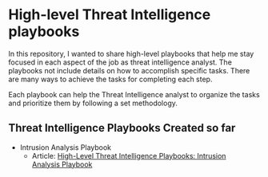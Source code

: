 # High-level Threat Intelligence playbooks

In this repository, I wanted to share high-level playbooks that help me stay focused in each aspect of the job as threat intelligence analyst. The playbooks not include details on how to accomplish specific tasks. There are many ways to achieve the tasks for completing each step.

Each playbook can help the Threat Intelligence analyst to organize the tasks and prioritize them by following a set methodology. 

## Threat Intelligence Playbooks Created so far

- Intrusion Analysis Playbook
  - Article: [High-Level Threat Intelligence Playbooks: Intrusion Analysis Playbook]()
